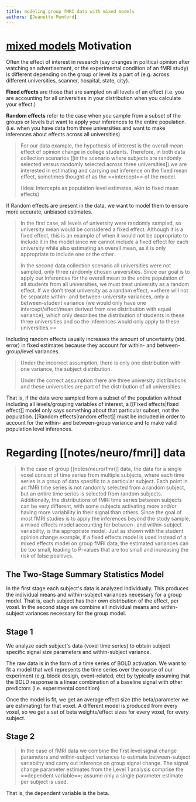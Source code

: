 ```yaml
---
title: modeling group fMRI data with mixed models
authors: [Jeanette Mumford]
---
```


# [mixed models](notes/statistics/mixed-models.md) Motivation
Often the effect of interest in research (say changes in political opinion after watching an advertisement, or the experimental condition of an fMRI study) is different depending on the group or level its a part of (e.g. across different universities, scanner, hospital, state, city).

**Fixed effects** are those that are sampled on all levels of an effect (i.e. you are accounting for all universities in your distribution when you calculate your effect.)

**Random effects** refer to the case when you sample from a subset of the groups or levels but want to apply your inferences to the entire population. (i.e. when you have data from three universities and want to make inferences about effects across all universities)

>  For our data example, the hypothesis of interest is the overall mean effect of opinion change in college students. Therefore, in both data collection scenarios ([in the scenario where subjects are randomly selected versus randomly selected across three universities]) we are interested in estimating and carrying out inference on the fixed mean effect, sometimes thought of as the ==intercept== of the model. 
>  
>  (Idea: Intercepts as population level estimates, akin to fixed mean effects)

If Random effects are present in the data, we want to model them to ensure more accurate, unbiased estimates.

> In the first case, all levels of university were randomly sampled, so university mean would be considered a fixed effect. Although it is a fixed effect, this is an example of when it would not be appropriate to include it in the model since we cannot include a fixed effect for each university while also estimating an overall mean, as it is only appropriate to include one or the other. 
> 
> In the second data collection scenario all universities were not sampled, only three randomly chosen universities. Since our goal is to apply our inferences for the overall mean to the entire population of all students from all universities, we must treat university as a random effect. If we don’t treat university as a random effect, ==there will not be separate within- and between-university variances, only a between-student variance (we would only have one intercept/effect/mean derived from one distribution with equal variance), which only describes the distribution of students in these three universities and so the inferences would only apply to these universities.==

Including random effects usually increases the amount of uncertainty (std. error) in fixed estimates because they account for within- and between-group/level variances.

> Under the incorrect assumption, there is only one distribution with one variance, the subject distribution. 
> 
> Under the correct assumption there are three university distributions and these universities are part of the distribution of all universities.

That is, if the data were sampled from a subset of the population without including all levels/grouping variables of interest, a [[Fixed effects|fixed effect]] model only says something about that particular subset, not the population. [[Random effects|random effect]] must be included in order to account for the within- and between-group variance and to make valid population level inferences.

# Regarding [[notes/neuro/fmri]] data
>  In the case of group [[notes/neuro/fmri]] data, the data for a single voxel consist of time series from multiple subjects, where each time series is a group of data specific to a particular subject. Each point in an fMRI time series is not randomly selected from a random subject, but an entire time series is selected from random subjects. Additionally, the distributions of fMRI time series between subjects can be very different, with some subjects activating more and/or having more variability in their signal than others. Since the goal of most fMRI studies is to apply the inferences beyond the study sample, a mixed effects model accounting for between- and within-subject variability, is the appropriate model. Just as shown with the student opinion change example, if a fixed effects model is used instead of a mixed effects model on group fMRI data, the estimated variances can be too small, leading to P-values that are too small and increasing the risk of false positives.

## The Two-Stage Summary Statistics Model
In the first stage each subject's data is analyzed individually. This produces the individual means and within-subject variances necessary for a group model. That is, each subject has their own distribution of the effect, per voxel. In the second stage we combine all individual means and within-subject variances necessary for the group model.

## Stage 1
We analyze each subject's data (voxel time series) to obtain subject specific signal size parameters and within-subject variance. 

The raw data is in the form of a time series of BOLD activation. We want to fit a model that well represents the time series over the course of our experiment (e.g. block design, event-related, etc) by typically assuming that the BOLD response is a linear combination of a baseline signal with other predictors (i.e. experimental condition)

Once the model is fit, we get an average effect size (the beta/parameter we are estimating) for that voxel. A different model is produced from every voxel, so we get a set of beta weights/effect sizes for every voxel, for every subject.

## Stage 2
>  In the case of fMRI data we combine the first level signal change parameters and within-subject variances to estimate between-subject variability and carry out inference on group signal change. The signal change parameter estimates from the Level 1 analysis comprise the ==dependent variable==; assume only a single parameter estimate per subject is used. 

That is, the dependent variable is the beta. 